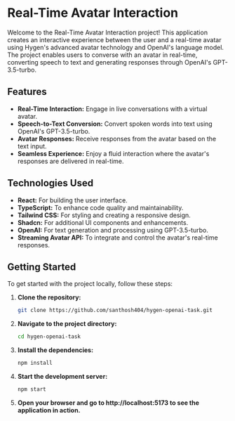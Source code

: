 # Real-Time Avatar Interaction

Welcome to the Real-Time Avatar Interaction project! This application creates an interactive experience between the user and a real-time avatar using Hygen's advanced avatar technology and OpenAI's language model. The project enables users to converse with an avatar in real-time, converting speech to text and generating responses through OpenAI's GPT-3.5-turbo.

## Features

- **Real-Time Interaction:** Engage in live conversations with a virtual avatar.
- **Speech-to-Text Conversion:** Convert spoken words into text using OpenAI's GPT-3.5-turbo.
- **Avatar Responses:** Receive responses from the avatar based on the text input.
- **Seamless Experience:** Enjoy a fluid interaction where the avatar's responses are delivered in real-time.

## Technologies Used

- **React:** For building the user interface.
- **TypeScript:** To enhance code quality and maintainability.
- **Tailwind CSS:** For styling and creating a responsive design.
- **Shadcn:** For additional UI components and enhancements.
- **OpenAI:** For text generation and processing using GPT-3.5-turbo.
- **Streaming Avatar API:** To integrate and control the avatar's real-time responses.


## Getting Started

To get started with the project locally, follow these steps:

1. **Clone the repository:**

   ```bash
   git clone https://github.com/santhosh404/hygen-openai-task.git
   ```
2. **Navigate to the project directory:**

   ```bash
   cd hygen-openai-task
   ```
3. **Install the dependencies:**

   ```bash
   npm install
   ```
4. **Start the development server:**

   ```bash
   npm start
   ```
5. **Open your browser and go to http://localhost:5173 to see the application in action.**

